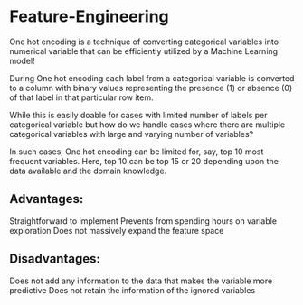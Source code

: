 # Feature-Engineering

One hot encoding is a technique of converting categorical variables into numerical variable that can be efficiently utilized by a Machine Learning model!

During One hot encoding each label from a categorical variable is converted to a column with binary values representing the presence (1) or absence (0) of that label in that particular row item.

While this is easily doable for cases with limited number of labels per categorical variable but how do we handle cases where there are multiple categorical variables with large and varying number of variables?

In such cases, One hot encoding can be limited for, say, top 10 most frequent variables. Here, top 10 can be top 15 or 20 depending upon the data available and the domain knowledge.

## Advantages:

Straightforward to implement
Prevents from spending hours on variable exploration
Does not massively expand the feature space

## Disadvantages:

Does not add any information to the data that makes the variable more predictive
Does not retain the information of the ignored variables

